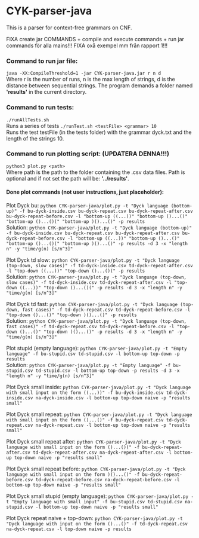 # CYK-parser-java
This is a parser for context-free grammars on CNF.

 FIXA create jar COMMANDS + compile and execute commands + run jar commands för alla mains!!!
 FIXA oxå exempel mm från rapport 1!!!
### Command to run jar file:
`java -XX:CompileThreshold=1 -jar CYK-parser-java.jar r n d` <br>
Where r is the number of runs, n is the max length of strings, d is the distance between sequential strings.
The program demands a folder named **'results'** in the current directory.

### Command to run tests:
`./runAllTests.sh` <br>
Runs a series of tests
`./runTest.sh <testFile> <grammar> 10` <br>
Runs the test testFile (in the tests folder) with the grammar dyck.txt and the length of the strings 10.

### Command to run plotting script: (UPDATERA DENNA!!!)
`python3 plot.py <path>` <br>
Where path is the path to the folder containing the .csv data files.
Path is optional and if not set the path will be: **'../results'**.

#### Done plot commands (not user instructions, just placeholder):
Plot Dyck bu:
`python CYK-parser-java/plot.py -t "Dyck language (bottom-up)" -f bu-dyck-inside.csv bu-dyck-repeat.csv bu-dyck-repeat-after.csv bu-dyck-repeat-before.csv -l "bottom-up ((...))" "bottom-up ()...()" "bottom-up ()...()(" "bottom-up )()...()" -p results` <br>
Solution:
`python CYK-parser-java/plot.py -t "Dyck language (bottom-up)" -f bu-dyck-inside.csv bu-dyck-repeat.csv bu-dyck-repeat-after.csv bu-dyck-repeat-before.csv -l "bottom-up ((...))" "bottom-up ()...()" "bottom-up ()...()(" "bottom-up )()...()" -p results -d 3 -x "length n" -y "time/g(n) [s/n^3]"` <br>

Plot Dyck td slow:
`python CYK-parser-java/plot.py -t "Dyck language (top-down, slow cases)" -f td-dyck-inside.csv td-dyck-repeat-after.csv -l "top-down ((...))" "top-down ()...()(" -p results` <br>
Solution:
`python CYK-parser-java/plot.py -t "Dyck language (top-down, slow cases)" -f td-dyck-inside.csv td-dyck-repeat-after.csv -l "top-down ((...))" "top-down ()...()(" -p results -d 3 -x "length n" -y "time/g(n) [s/n^3]"` <br>

Plot Dyck td fast:
`python CYK-parser-java/plot.py -t "Dyck language (top-down, fast cases)" -f td-dyck-repeat.csv td-dyck-repeat-before.csv -l "top-down ()...()" "top-down )()...()" -p results` <br>
Solution:
`python CYK-parser-java/plot.py -t "Dyck language (top-down, fast cases)" -f td-dyck-repeat.csv td-dyck-repeat-before.csv -l "top-down ()...()" "top-down )()...()" -p results -d 3 -x "length n" -y "time/g(n) [s/n^3]"` <br>

Plot stupid (empty language):
`python CYK-parser-java/plot.py -t "Empty language" -f bu-stupid.csv td-stupid.csv -l bottom-up top-down -p results` <br>
Solution:
`python CYK-parser-java/plot.py -t "Empty language" -f bu-stupid.csv td-stupid.csv -l bottom-up top-down -p results -d 3 -x "length n" -y "time/g(n) [s/n^3]"` <br>

Plot Dyck small inside:
`python CYK-parser-java/plot.py -t "Dyck language with small input on the form ((...))" -f bu-dyck-inside.csv td-dyck-inside.csv na-dyck-inside.csv -l bottom-up top-down naive -p "results small"` <br>

Plot Dyck small repeat:
`python CYK-parser-java/plot.py -t "Dyck language with small input on the form ()...()" -f bu-dyck-repeat.csv td-dyck-repeat.csv na-dyck-repeat.csv -l bottom-up top-down naive -p "results small"` <br>

Plot Dyck small repeat after:
`python CYK-parser-java/plot.py -t "Dyck language with small input on the form ()...()(" -f bu-dyck-repeat-after.csv td-dyck-repeat-after.csv na-dyck-repeat-after.csv -l bottom-up top-down naive -p "results small"` <br>

Plot Dyck small repeat before:
`python CYK-parser-java/plot.py -t "Dyck language with small input on the form )()...()" -f bu-dyck-repeat-before.csv td-dyck-repeat-before.csv na-dyck-repeat-before.csv -l bottom-up top-down naive -p "results small"` <br>

Plot Dyck small stupid (empty language):
`python CYK-parser-java/plot.py -t "Empty language with small input" -f bu-stupid.csv td-stupid.csv na-stupid.csv -l bottom-up top-down naive -p "results small"` <br>

Plot Dyck repeat naive + top-down:
`python CYK-parser-java/plot.py -t "Dyck language with input on the form ()...()" -f td-dyck-repeat.csv na-dyck-repeat.csv -l top-down naive -p results` <br>
